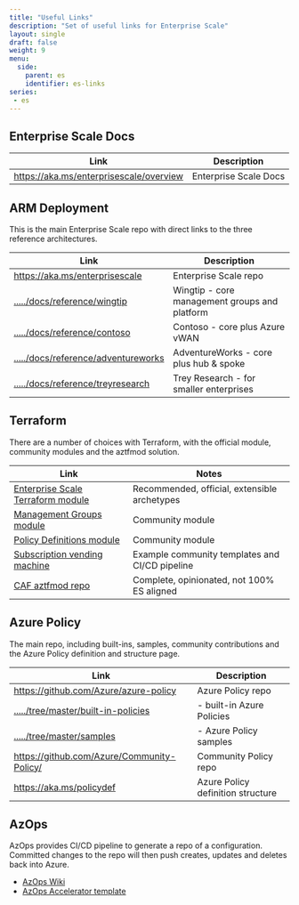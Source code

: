 ```yaml
---
title: "Useful Links"
description: "Set of useful links for Enterprise Scale"
layout: single
draft: false
weight: 9
menu:
  side:
    parent: es
    identifier: es-links
series:
 - es
---
```


## Enterprise Scale Docs

| Link | Description |
|---|---|
| <https://aka.ms/enterprisescale/overview> | Enterprise Scale Docs |

## ARM Deployment

This is the main Enterprise Scale repo with direct links to the three reference architectures.

| Link | Description |
|---|---|
| <https://aka.ms/enterprisescale> | Enterprise Scale repo|
| [...../docs/reference/wingtip](https://github.com/Azure/Enterprise-Scale/blob/main/docs/reference/wingtip/README.md) | Wingtip - core management groups and platform |
| [...../docs/reference/contoso](https://github.com/Azure/Enterprise-Scale/blob/main/docs/reference/contoso/Readme.md) | Contoso - core plus Azure vWAN |
| [...../docs/reference/adventureworks](https://github.com/Azure/Enterprise-Scale/blob/main/docs/reference/adventureworks/README.md) | AdventureWorks - core plus hub & spoke |
| [...../docs/reference/treyresearch](https://github.com/Azure/Enterprise-Scale/blob/main/docs/reference/treyresearch/README.md) | Trey Research - for smaller enterprises |


## Terraform

There are a number of choices with Terraform, with the official module, community modules and the aztfmod solution.

| Link | Notes |
|---|---|
| [Enterprise Scale Terraform module](https://registry.terraform.io/modules/Azure/caf-enterprise-scale/azurerm/latest) | Recommended, official, extensible archetypes |
| [Management Groups module](https://github.com/terraform-azurerm-modules/terraform-azurerm-management-groups) | Community module |
| [Policy Definitions module](https://github.com/terraform-azurerm-modules/terraform-azurerm-azopsreference) | Community module |
| [Subscription vending machine](https://github.com/terraform-azurerm-examples/terraform-enterprisescale-starter) | Example community templates and CI/CD pipeline |
| [CAF aztfmod repo](https://github.com/Azure/caf-terraform-landingzones) | Complete, opinionated, not 100% ES aligned |

## Azure Policy

The main repo, including built-ins, samples, community contributions and the Azure Policy definition and structure page.

| Link | Description |
|---|---|
| <https://github.com/Azure/azure-policy> | Azure Policy repo |
| [...../tree/master/built-in-policies](https://github.com/Azure/azure-policy/tree/master/built-in-policies) | - built-in Azure Policies |
| [...../tree/master/samples](https://github.com/Azure/azure-policy/tree/master/samples) | - Azure Policy samples |
| <https://github.com/Azure/Community-Policy/> | Community Policy repo |
| <https://aka.ms/policydef> | Azure Policy definition structure |

## AzOps

AzOps provides CI/CD pipeline to generate a repo of a configuration. Committed changes to the repo will then push creates, updates and deletes back into Azure.

* [AzOps Wiki](https://github.com/azure/azops/wiki/introduction)
* [AzOps Accelerator template](https://github.com/azure/azops-accelerator)
